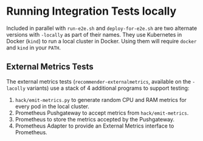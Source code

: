 # Running Integration Tests locally
Included in parallel with `run-e2e.sh` and `deploy-for-e2e.sh` are two alternate versions
with `-locally` as part of their names.  They use Kubernetes in Docker (`kind`) to run a local
cluster in Docker.  Using them will require `docker` and `kind` in your `PATH`.

## External Metrics Tests
The external metrics tests (`recommender-externalmetrics`, available on the `-lacolly` variants)
use a stack of 4 additional programs to support testing:

1. `hack/emit-metrics.py` to generate random CPU and RAM metrics for every pod in the local cluster.
2. Prometheus Pushgateway to accept metrics from `hack/emit-metrics`.
3. Prometheus to store the metrics accepted by the Pushgateway.
4. Prometheus Adapter to provide an External Metrics interface to Prometheus.
